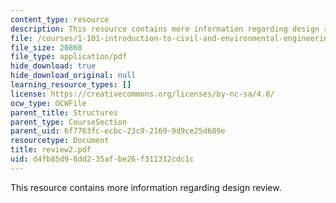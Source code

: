 ```yaml
---
content_type: resource
description: This resource contains more information regarding design review.
file: /courses/1-101-introduction-to-civil-and-environmental-engineering-design-i-fall-2005/d4fb85d98dd235afbe26f311312cdc1c_review2.pdf
file_size: 20868
file_type: application/pdf
hide_download: true
hide_download_original: null
learning_resource_types: []
license: https://creativecommons.org/licenses/by-nc-sa/4.0/
ocw_type: OCWFile
parent_title: Structures
parent_type: CourseSection
parent_uid: 6f7763fc-ecbc-23c9-2169-9d9ce25d689e
resourcetype: Document
title: review2.pdf
uid: d4fb85d9-8dd2-35af-be26-f311312cdc1c
---
```

This resource contains more information regarding design review.